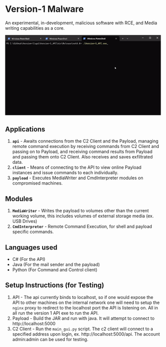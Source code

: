 # Version-1 Malware
An experimental, in-development, malicious software with RCE, and Media writing capabilities as a core.

![RCE demo](assets/version1.demo-ezgif.com.gif)

## Applications
1. **`api`** - Awaits connections from the C2 Client and the Payload, managing remote command execution by receiving commands from C2 Client and passing on to Payload, and receiving command results from Payload and passing them onto C2 Client. Also receives and saves exfiltrated data.
2. **`client`** - Means of connecting to the API to view online Payload instances and issue commands to each individually.
3. **`payload`** - Executes MediaWriter and CmdInterpreter modules on compromised machines.


## Modules
1. **`MediaWriter`** - Writes the payload to volumes other than the current working volume, this includes volumes of external storage media (ex. USB Drives)
3. **`CmdInterpreter`** - Remote Command Execution, for shell and payload specific commands.

## Languages used
- C# (For the API)
- Java (For the mail sender and the payload)
- Python (For Command and Control client)

## Setup Instructions (for Testing)
1. API - The api currently binds to localhost, so if one would expose the API to other machines on the internal network one will need to setup the `nginx` proxy to redirect to the localhost port the API is listening on. All in all run the version 1 API exe to run the API.
2. Payload - Build the JAR and run with java. It will attempt to connect to http://localhost:5000
3. C2 Client - Run the `main_gui.py` script. The c2 client will connect to a specified address upon login, ex. http://localhost:5000/api. The account admin:admin can be used for testing.
